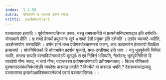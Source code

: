```yaml
---
index:  1.2.55
sutra:  योगप्रमाणे च तदभावे दर्शनं स्यात्
vritti:  padamanjari
---
```


पञ्चालादय इत्यादि । पूर्वयोगस्याप्रतिभास उक्तः, यस्तु तमपजानीते तं प्रत्यनेनानिष्टमापद्यत इति दर्शयति-योगप्रमाणे हीति । `हि` शब्दो हेत्वर्थे प्रयुञ्जानः सूत्रे `च` शब्दो हेतौ प्रयुक्त इति दर्शयति । एतदेव व्याचष्टे-यदीति, अदर्शनमयोगः चस्यादिति । दर्शनं ज्ञानं तच्च प्रयोगस्योच्चारणस्य फलम्, अतः फलाभावेन हेत्वभावो विवक्षित इत्याचष्टे । योगनिमित्तको हि योगाभावेन प्रदर्शनं युज्यते, यथा-दण्डीशब्द इति भावः । ननु भूतपूर्वमपि निमित्तं भवति, ततश्च सम्प्रति वरणादियोगाभावेऽपि भूतपूर्वः स एव निमित्तं भविष्यति, नैतदेवम्; भूतपूर्वनिमित्तो हि व्यपदेशो गौणः स्याद्, न चायं गौणः; पदान्तरस्य प्रयोगमन्तरेणाऽपि प्रतीयमानत्वात् । किञ्च यौगिकत्वे पुरुषान्तरसंबंधनिबंधनोऽपि व्यपदेशः कस्मान्न प्रवर्तते ? विपर्ययो वा कस्मान्न भवति ? देशसम्बन्धाद्राजसु पञ्चालशब्द इत्यतोऽक्षादिशब्दवदनेकार्थ एवायं पञ्चालादिशब्दः ।।
